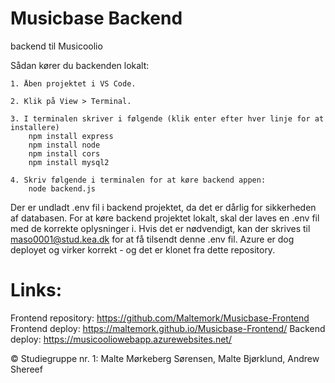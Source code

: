 # Musicbase Backend

backend til Musicoolio

Sådan kører du backenden lokalt:

    1. Åben projektet i VS Code.

    2. Klik på View > Terminal.

    3. I terminalen skriver i følgende (klik enter efter hver linje for at installere)
        npm install express
        npm install node
        npm install cors
        npm install mysql2

    4. Skriv følgende i terminalen for at køre backend appen:
        node backend.js

Der er undladt .env fil i backend projektet, da det er dårlig for sikkerheden af databasen. For at køre backend projektet lokalt, skal der laves en .env fil med de korrekte oplysninger i.
Hvis det er nødvendigt, kan der skrives til maso0001@stud.kea.dk for at få tilsendt denne .env fil.
Azure er dog deployet og virker korrekt - og det er klonet fra dette repository.

# Links:

Frontend repository: https://github.com/Maltemork/Musicbase-Frontend
Frontend deploy: https://maltemork.github.io/Musicbase-Frontend/
Backend deploy: https://musicooliowebapp.azurewebsites.net/

© Studiegruppe nr. 1: Malte Mørkeberg Sørensen, Malte Bjørklund, Andrew Shereef
